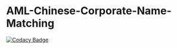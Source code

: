 # AML-Chinese-Corporate-Name-Matching

[![Codacy Badge](https://api.codacy.com/project/badge/Grade/9be60533ac1e459fa8c5b5dd013b4930)](https://app.codacy.com/manual/kunyuhe/AML-Chinese-Corporate-Name-Fuzzy-Matching?utm_source=github.com&utm_medium=referral&utm_content=KunyuHe/AML-Chinese-Corporate-Name-Fuzzy-Matching&utm_campaign=Badge_Grade_Dashboard)
